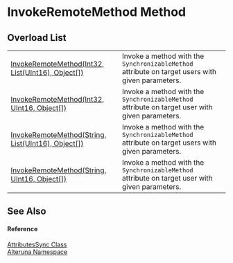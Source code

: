 # InvokeRemoteMethod Method


## Overload List
<table>
<tr>
<td><a href="M_Alteruna_AttributesSync_InvokeRemoteMethod">InvokeRemoteMethod(Int32, List(UInt16), Object[])</a></td>
<td>Invoke a method with the <code>SynchronizableMethod</code> attribute on target users with given parameters.</td></tr>
<tr>
<td><a href="M_Alteruna_AttributesSync_InvokeRemoteMethod_1">InvokeRemoteMethod(Int32, UInt16, Object[])</a></td>
<td>Invoke a method with the <code>SynchronizableMethod</code> attribute on target user with given parameters.</td></tr>
<tr>
<td><a href="M_Alteruna_AttributesSync_InvokeRemoteMethod_2">InvokeRemoteMethod(String, List(UInt16), Object[])</a></td>
<td>Invoke a method with the <code>SynchronizableMethod</code> attribute on target users with given parameters.</td></tr>
<tr>
<td><a href="M_Alteruna_AttributesSync_InvokeRemoteMethod_3">InvokeRemoteMethod(String, UInt16, Object[])</a></td>
<td>Invoke a method with the <code>SynchronizableMethod</code> attribute on target user with given parameters.</td></tr>
</table>

## See Also


#### Reference
<a href="T_Alteruna_AttributesSync">AttributesSync Class</a>  
<a href="N_Alteruna">Alteruna Namespace</a>  
